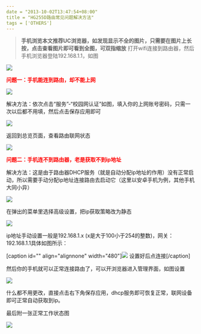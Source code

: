 ```yaml
---
date = "2013-10-02T13:47:54+08:00"
title = "HG255D路由常见问题解决方法"
tags = ['OTHERS']
---
```


> **手机浏览本文推荐UC浏览器，如发现显示不全的图片，只需要在图片上长按，点击查看图片即可看到全图，可双指缩放**
打开wifi连接到路由器，然后手机浏览器登陆192.168.1.1，如图<!--more-->

![](http://wp-ferstar.bcs.duapp.com/2013/10/Screenshot_2013-10-02-13-32-12.png)

<span style="color: #ff0000;">**问题一：手机能连到路由，却不能上网**</span>

![](http://wp-ferstar.bcs.duapp.com/2013/10/%E6%B2%A1%E6%9C%89%E7%99%BB%E5%BD%95%E7%9A%84%E7%8A%B6%E6%80%81.png)

解决方法：依次点击“服务”-“校园网认证”如图，填入你的上网账号密码，只需一次以后都不用填，然后点击保存应用即可

![](http://wp-ferstar.bcs.duapp.com/2013/10/%E5%AE%A2%E6%88%B7%E7%AB%AF%E7%99%BB%E5%BD%95%E9%A1%B5%E9%9D%A2.png)

返回到总览页面，查看路由联网状态

![](http://wp-ferstar.bcs.duapp.com/2013/10/%E6%AD%A3%E5%B8%B8%E8%81%94%E7%BD%91%E7%8A%B6%E6%80%81.png)

<span style="color: #ff0000;">**问题二：手机连不到路由器，老是获取不到ip地址**</span>

解决方法：这是由于路由器DHCP服务（就是自动分配ip地址的作用）没有正常启动，所以需要手动分配ip地址连接路由去启动它（这里以安卓手机为例，其他手机大同小异）

![](http://wp-ferstar.bcs.duapp.com/2013/10/%E6%89%8B%E6%9C%BA%E7%AB%AF%E4%BF%AE%E6%94%B9%E7%BD%91%E7%BB%9C.png)

在弹出的菜单里选择高级设置，把ip获取策略改为静态

![](http://wp-ferstar.bcs.duapp.com/2013/10/%E9%AB%98%E7%BA%A7%E7%BD%91%E7%BB%9C%E8%AE%BE%E7%BD%AE.png)

ip地址手动设置一般是192.168.1.x (x是大于100小于254的整数)，网关：192.168.1.1具体如图所示：

[caption id="" align="alignnone" width="480"]![](http://wp-ferstar.bcs.duapp.com/2013/10/%E8%AF%A6%E7%BB%86ip%E8%AE%BE%E7%BD%AE.png) 设置好后点连接[/caption]

然后你的手机就可以正常连接路由了，可以开浏览器进入管理界面，如图设置

![](http://wp-ferstar.bcs.duapp.com/2013/10/%E9%87%8D%E5%90%AFdhcp%E6%9C%8D%E5%8A%A1.png)

什么都不用更改，直接点击右下角保存应用，dhcp服务即可恢复正常，联网设备即可正常自动获取到ip。

最后附一张正常工作状态图

![](http://wp-ferstar.bcs.duapp.com/2013/10/%E6%AD%A3%E5%B8%B8%E8%BF%90%E8%A1%8C%E7%8A%B6%E6%80%81.png)
